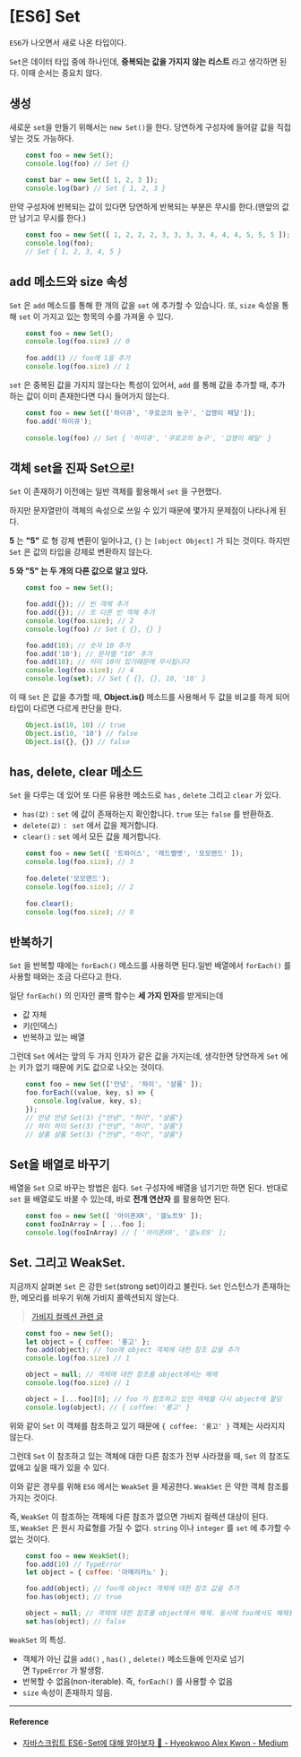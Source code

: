 # [ES6] Set

`ES6`가 나오면서 새로 나온 타입이다.
<br/>

`Set`은 데이터 타입 중에 하나인데, **중복되는 값을 가지지 않는 리스트** 라고 생각하면 된다. 이때 순서는 중요치 않다. 
<br/>

## 생성

새로운 `set`을 만들기 위해서는 `new Set()`을 한다. 당연하게 구성자에 들어갈 값을 직접 넣는 것도 가능하다.
<br/>

```js
    const foo = new Set();
    console.log(foo) // Set {}
    
    const bar = new Set([ 1, 2, 3 ]);
    console.log(bar) // Set { 1, 2, 3 }
```

만약 구성자에 반복되는 값이 있다면 당연하게 반복되는 부분은 무시를 한다.(맨앞의 값만 남기고 무시를 한다.)

```js
    const foo = new Set([ 1, 2, 2, 2, 3, 3, 3, 3, 4, 4, 4, 5, 5, 5 ]);
    console.log(foo);
    // Set { 1, 2, 3, 4, 5 }
```

## add 메소드와 size 속성

`Set` 은 `add` 메소드를 통해 한 개의 값을 `set` 에 추가할 수 있습니다. 또, `size` 속성을 통해 `set` 이 가지고 있는 항목의 수를 가져올 수 있다.

```js
    const foo = new Set();
    console.log(foo.size) // 0
    
    foo.add(1) // foo에 1을 추가
    console.log(foo.size) // 1
```

`set` 은 중복된 값을 가지지 않는다는 특성이 있어서, `add` 를 통해 값을 추가할 때, 추가하는 값이 이미 존재한다면 다시 들어가지 않는다.

```js
    const foo = new Set(['하이큐', '쿠로코의 농구', '겁쟁이 패달']);
    foo.add('하이큐');
    
    console.log(foo) // Set { '하이큐', '쿠로코의 농구', '겁쟁이 패달' }
```

## 객체 set을 진짜 Set으로!

`Set` 이 존재하기 이전에는 일반 객체를 활용해서 `set` 을 구현했다.
<br/>

하지만 문자열만이 객체의 속성으로 쓰일 수 있기 때문에 몇가지 문제점이 나타나게 된다.
<br/>

**5** 는 **"5"** 로 형 강제 변환이 일어나고, `{}` 는 `[object Object]` 가 되는 것이다. 하지만 `Set` 은 값의 타입을 강제로 변환하지 않는다.
<br/>

**5 와 "5" 는 두 개의 다른 값으로 알고 있다.**

```js
    const foo = new Set();

    foo.add({}); // 빈 객체 추가
    foo.add({}); // 또 다른 빈 객체 추가
    console.log(foo.size); // 2
    console.log(foo) // Set { {}, {} }

    foo.add(10); // 숫자 10 추가
    foo.add('10'); // 문자열 "10" 추가
    foo.add(10); // 이미 10이 있기때문에 무시됩니다
    console.log(foo.size); // 4
    console.log(set); // Set { {}, {}, 10, '10' }
```

이 때 `Set` 은 값을 추가할 때, **Object.is()** 메소드를 사용해서 두 값을 비교를 하게 되어 타입이 다르면 다르게 판단을 한다.

```js
    Object.is(10, 10) // true
    Object.is(10, '10') // false
    Object.is({}, {}) // false
```

## has, delete, clear 메소드

`Set` 을 다루는 데 있어 또 다른 유용한 메소드로 `has` , `delete` 그리고 `clear` 가 있다.

- `has(값)`  :  `set` 에 값이 존재하는지 확인합니다. `true` 또는 `false` 를 반환하죠.
- `delete(값)`  : ` set` 에서 값을 제거합니다.
- `clear()` :  `set` 에서 모든 값을 제거합니다.

```js
    const foo = new Set([ '트와이스', '레드벨벳', '모모랜드' ]);
    console.log(foo.size); // 3
    
    foo.delete('모모랜드');
    console.log(foo.size); // 2
    
    foo.clear();
    console.log(foo.size); // 0
```

## 반복하기

`Set` 을 반복할 때에는 `forEach()` 메소드를 사용하면 된다.일반 배열에서 `forEach()` 를 사용할 때와는 조금 다르다고 한다.
<br/>

일단 `forEach()` 의 인자인 콜백 함수는 **세 가지 인자**를 받게되는데

- 값 자체
- 키(인덱스)
- 반복하고 있는 배열

그런데 `Set` 에서는 앞의 두 가지 인자가 같은 값을 가지는데, 생각한면 당연하게 `Set` 에는 키가 없기 때문에 키도 값으로 나오는 것이다.

```js
    const foo = new Set(['안녕', '하이', '샬롬' ]);
    foo.forEach((value, key, s) => {
      console.log(value, key, s);
    });
    // 안녕 안녕 Set(3) {"안녕", "하이", "샬롬"}
    // 하이 하이 Set(3) {"안녕", "하이", "샬롬"}
    // 샬롬 샬롬 Set(3) {"안녕", "하이", "샬롬"}
```

## Set을 배열로 바꾸기

배열을 `Set` 으로 바꾸는 방법은 쉽다. `Set` 구성자에 배열을 넘기기만 하면 된다. 반대로 `set` 을 배열로도 바꿀 수 있는데, 바로 **전개 연산자** 를 활용하면 된다.

```js
    const foo = new Set([ '아이폰XR', '갤노트9' ]);
    const fooInArray = [ ...foo ];
    console.log(fooInArray) // [ '아이폰XR', '갤노트9' ];
```

## Set. 그리고 WeakSet.

지금까지 살펴본 `Set` 은 강한 `Set`(strong set)이라고 불린다. 
`Set` 인스턴스가 존재하는 한, 메모리를 비우기 위해 가비지 콜렉션되지 않는다.
<br/>

> [가비지 컬렉션 관련 글](https://github.com/SeonHyungJo/FrontEnd-Dev/blob/master/Javascript/Javascript_%EB%A9%94%EB%AA%A8%EB%A6%AC%EA%B4%80%EB%A6%AC.md)

```js
    const foo = new Set();
    let object = { coffee: '룽고' };
    foo.add(object); // foo에 object 객체에 대한 참조 값을 추가
    console.log(foo.size) // 1

    object = null; // 객체에 대한 참조를 object에서는 해제
    console.log(foo.size) // 1

    object = [...foo][0]; // foo 가 참조하고 있던 객체를 다시 object에 할당
    console.log(object); // { coffee: '룽고' }
```

위와 같이 `Set` 이 객체를 참조하고 있기 때문에 `{ coffee: '룽고' }` 객체는 사라지지 않는다.
<br/>

그런데 `Set` 이 참조하고 있는 객체에 대한 다른 참조가 전부 사라졌을 때, `Set` 의 참조도 없애고 싶을 때가 있을 수 있다. 
<br/>

이와 같은 경우를 위해 `ES6` 에서는 `WeakSet` 을 제공한다. `WeakSet` 은 약한 객체 참조를 가지는 것이다.
<br/>

즉, `WeakSet` 이 참조하는 객체에 다른 참조가 없으면 가비지 컬렉션 대상이 된다. 또, `WeakSet` 은 원시 자료형를 가질 수 없다. `string` 이나 `integer` 를 `set` 에 추가할 수 없는 것이다.

```js
    const foo = new WeakSet();
    foo.add(10) // TypeError
    let object = { coffee: '아메리카노' };

    foo.add(object); // foo에 object 객체에 대한 참조 값을 추가
    foo.has(object); // true

    object = null; // 객체에 대한 참조를 object에서 해제. 동시에 foo에서도 해제됨.
    set.has(object); // false
```

`WeakSet` 의 특성.

- 객체가 아닌 값을 `add()` , `has()` , `delete()` 메소드들에 인자로 넘기면 `TypeError` 가 발생함.
- 반복할 수 없음(non-iterable). 즉, `forEach()` 를 사용할 수 없음
- `size` 속성이 존재하지 않음.


---

#### Reference

- [자바스크립트 ES6 - Set에 대해 알아보자 🎉 - Hyeokwoo Alex Kwon - Medium](https://medium.com/@khwsc1/%EC%9E%90%EB%B0%94%EC%8A%A4%ED%81%AC%EB%A6%BD%ED%8A%B8-es6-set%EC%97%90-%EB%8C%80%ED%95%B4-%EC%95%8C%EC%95%84%EB%B3%B4%EC%9E%90-9b7294dfba99)
